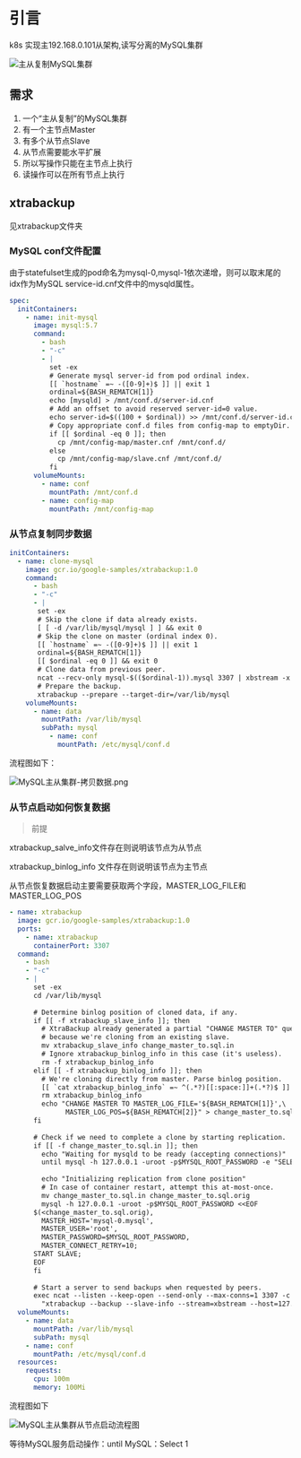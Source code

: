 # 引言

k8s 实现主192.168.0.101从架构,读写分离的MySQL集群

![主从复制MySQL集群](./imgs/主从复制MySQL集群.png)


## 需求

1. 一个“主从复制”的MySQL集群 
2. 有一个主节点Master 
3. 有多个从节点Slave 
4. 从节点需要能水平扩展 
5. 所以写操作只能在主节点上执行 
6. 读操作可以在所有节点上执行

## xtrabackup

见xtrabackup文件夹


### MySQL conf文件配置

由于statefulset生成的pod命名为mysql-0,mysql-1依次递增，则可以取末尾的idx作为MySQL service-id.cnf文件中的mysqld属性。

```yaml
spec:
  initContainers:
    - name: init-mysql
      image: mysql:5.7
      command:
        - bash
        - "-c"
        - |
          set -ex
          # Generate mysql server-id from pod ordinal index.
          [[ `hostname` =~ -([0-9]+)$ ]] || exit 1
          ordinal=${BASH_REMATCH[1]}
          echo [mysqld] > /mnt/conf.d/server-id.cnf
          # Add an offset to avoid reserved server-id=0 value.
          echo server-id=$((100 + $ordinal)) >> /mnt/conf.d/server-id.cnf
          # Copy appropriate conf.d files from config-map to emptyDir.
          if [[ $ordinal -eq 0 ]]; then
            cp /mnt/config-map/master.cnf /mnt/conf.d/
          else
            cp /mnt/config-map/slave.cnf /mnt/conf.d/
          fi
      volumeMounts:
        - name: conf
          mountPath: /mnt/conf.d
        - name: config-map
          mountPath: /mnt/config-map
```

### 从节点复制同步数据

```yaml
initContainers:
  - name: clone-mysql
    image: gcr.io/google-samples/xtrabackup:1.0
    command:
      - bash
      - "-c"
      - |
       set -ex
       # Skip the clone if data already exists.
       [ [ -d /var/lib/mysql/mysql ] ] && exit 0
       # Skip the clone on master (ordinal index 0).
       [[ `hostname` =~ -([0-9]+)$ ]] || exit 1
       ordinal=${BASH_REMATCH[1]}
       [[ $ordinal -eq 0 ]] && exit 0
       # Clone data from previous peer.
       ncat --recv-only mysql-$(($ordinal-1)).mysql 3307 | xbstream -x -C /var/lib/mysql
       # Prepare the backup.
       xtrabackup --prepare --target-dir=/var/lib/mysql
    volumeMounts:
      - name: data
        mountPath: /var/lib/mysql
        subPath: mysql
          - name: conf
            mountPath: /etc/mysql/conf.d
```

流程图如下：

![MySQL主从集群-拷贝数据.png](./imgs/MySQL主从集群-拷贝数据.png)

### 从节点启动如何恢复数据

> 前提
>

xtrabackup_salve_info文件存在则说明该节点为从节点

xtrabackup_binlog_info 文件存在则说明该节点为主节点

从节点恢复数据启动主要需要获取两个字段，MASTER_LOG_FILE和MASTER_LOG_POS

```yaml
- name: xtrabackup
  image: gcr.io/google-samples/xtrabackup:1.0
  ports:
    - name: xtrabackup
      containerPort: 3307
  command:
    - bash
    - "-c"
    - |
      set -ex
      cd /var/lib/mysql
      
      # Determine binlog position of cloned data, if any.
      if [[ -f xtrabackup_slave_info ]]; then
        # XtraBackup already generated a partial "CHANGE MASTER TO" query
        # because we're cloning from an existing slave.
        mv xtrabackup_slave_info change_master_to.sql.in
        # Ignore xtrabackup_binlog_info in this case (it's useless).
        rm -f xtrabackup_binlog_info
      elif [[ -f xtrabackup_binlog_info ]]; then
        # We're cloning directly from master. Parse binlog position.
        [[ `cat xtrabackup_binlog_info` =~ ^(.*?)[[:space:]]+(.*?)$ ]] || exit 1
        rm xtrabackup_binlog_info
        echo "CHANGE MASTER TO MASTER_LOG_FILE='${BASH_REMATCH[1]}',\
              MASTER_LOG_POS=${BASH_REMATCH[2]}" > change_master_to.sql.in
      fi
      
      # Check if we need to complete a clone by starting replication.
      if [[ -f change_master_to.sql.in ]]; then
        echo "Waiting for mysqld to be ready (accepting connections)"
        until mysql -h 127.0.0.1 -uroot -p$MYSQL_ROOT_PASSWORD -e "SELECT 1"; do sleep 1; done
      
        echo "Initializing replication from clone position"
        # In case of container restart, attempt this at-most-once.
        mv change_master_to.sql.in change_master_to.sql.orig
        mysql -h 127.0.0.1 -uroot -p$MYSQL_ROOT_PASSWORD <<EOF
      $(<change_master_to.sql.orig),
        MASTER_HOST='mysql-0.mysql',
        MASTER_USER='root',
        MASTER_PASSWORD=$MYSQL_ROOT_PASSWORD,
        MASTER_CONNECT_RETRY=10;
      START SLAVE;
      EOF
      fi
      
      # Start a server to send backups when requested by peers.
      exec ncat --listen --keep-open --send-only --max-conns=1 3307 -c \
        "xtrabackup --backup --slave-info --stream=xbstream --host=127.0.0.1 --user=root"
  volumeMounts:
    - name: data
      mountPath: /var/lib/mysql
      subPath: mysql
    - name: conf
      mountPath: /etc/mysql/conf.d
  resources:
    requests:
      cpu: 100m
      memory: 100Mi
```

流程图如下

![MySQL主从集群从节点启动流程图](./imgs/MySQL主从集群从节点启动流程图.png)

等待MySQL服务启动操作：until MySQL：Select 1
